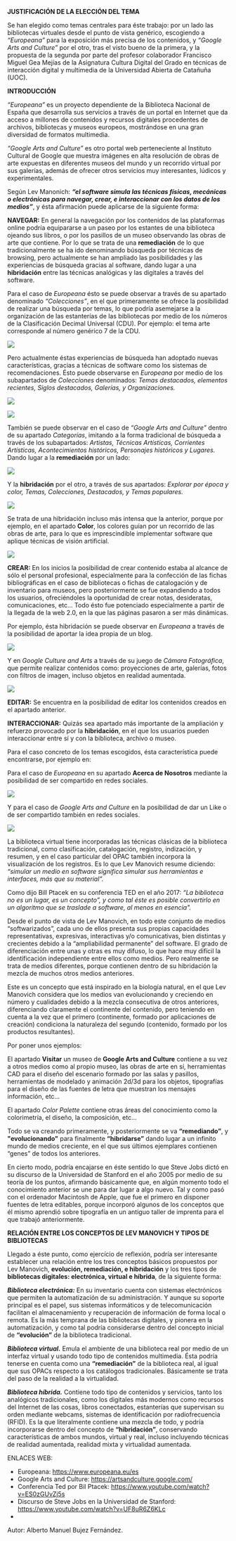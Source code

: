 **JUSTIFICACIÓN DE LA ELECCIÓN DEL TEMA**

  

Se han elegido como temas centrales para éste trabajo: por un lado las bibliotecas virtuales desde el punto de vista genérico, escogiendo a *“Europeana”* para la exposición más precisa de los contenidos, y *“Google Arts and Culture”* por el otro, tras el visto bueno de la primera, y la propuesta de la segunda por parte del profesor colaborador Francisco Miguel Gea Mejías de la Asignatura Cultura Digital del Grado en técnicas de interacción digital y multimedia de la Universidad Abierta de Catañuña (UOC).

  
  
  

**INTRODUCCIÓN**

  

*“Europeana”* es un proyecto dependiente de la Biblioteca Nacional de España que desarrolla sus servicios a través de un portal en Internet que da acceso a millones de contenidos y recursos digitales procedentes de archivos, bibliotecas y museos europeos, mostrándose en una gran diversidad de formatos multimedia.

  

*“Google Arts and Culture”* es otro portal web perteneciente al Instituto Cultural de Google que muestra imágenes en alta resolución de obras de arte expuestas en diferentes museos del mundo y un recorrido virtual por sus galerías, además de ofrecer otros servicios muy interesantes, lúdicos y experimentales.

  

Según Lev Manonich: *****“el software simula las técnicas físicas, mecánicas o electrónicas para navegar, crear, e interaccionar con los datos de los medios”*****, y ésta afirmación puede aplicarse de la siguiente forma:

**NAVEGAR:** En general la navegación por los contenidos de las plataformas online podría equipararse a un paseo por los estantes de una biblioteca ojeando sus libros, o por los pasillos de un museo observando las obras de arte que contiene. Por lo que se trata de una **remediación** de lo que tradicionalmente se ha ido denominando búsqueda por técnicas de browsing, pero actualmente se han ampliado las posibilidades y las experiencias de búsqueda gracias al software, dando lugar a una **hibridación** entre las técnicas analógicas y las digitales a través del software.

Para el caso de *Europeana* ésto se puede observar a través de su apartado denominado *“Colecciones”*, en el que primeramente se ofrece la posibilidad de realizar una búsqueda por temas, lo que podría asemejarse a la organización de las estanterías de las bibliotecas por medio de los números de la Clasificación Decimal Universal (CDU). Por ejemplo: el tema arte corresponde al número genérico 7 de la CDU.

![](https://lh6.googleusercontent.com/cVWM_58EnRNW1Zsm2F9mDgCVG4n66beuuZ5yH4YNhEQE8zPAwvbKh5wiUoNbLCYhOs1hAH_ORRxc33OkWbrCBCdUBktsTui_bzPZ0zkBos5GB8M8VqCWR9KyjTXgdacNd-ntVXQqtVvS1kaYFw)

  

Pero actualmente éstas experiencias de búsqueda han adoptado nuevas características, gracias a técnicas de software como los sistemas de recomendaciones. Ésto puede observarse en *Europeana* por medio de los subapartados de *Colecciones* denominados: *Temas destacados, elementos recientes, Siglos destacados, Galerías, y Organizaciones.*

![](https://lh5.googleusercontent.com/MpNA9lHQ50EHl50Tw0j2WCpUStVRolGrdTZ-Qj2iS1umNSwqXp_3ifmqegfj0E1Z-gGdiMYfZt797mVanvc3E8JhC-9aE6M3Du4XwH1XrPuGw09DxWZj5N1YjXqz29-x8J016E6FBikWYZjz8g)

![](https://lh6.googleusercontent.com/o55xNpnAvBbBGJPdF3NdVfdXLbxJTdFwUxF5GAGN1HnRoHZ8a5nGPCpI1JT5MfMCuoQLXjFdroCuMAZo61eP0srmNF2usQojvs1thFI48Y8v3dXLu8UK3lE3fHB6TBd_03_6iUmN-YKVaj4P6g)

También se puede observar en el caso de *“Google Arts and Culture”* dentro de su apartado *Categorías*, imitando a la forma tradicional de búsqueda a través de los subapartados: *Artistas, Técnicas Artísticas, Corrientes Artísticas, Acontecimientos históricos, Personajes históricos y Lugares.* Dando lugar a la **remediación** por un lado:

![](https://lh6.googleusercontent.com/4YzkRgRjMZKe18iJXGkiIlRuQfanrVVr6RBl54g8MllGjPQLk2iDmVtKUmGnZ11ou_6jKIuRF6uxZ6a5FUR_GpFmkdgwjGWOxLvSQWIhaftMncapODfvswtZJ66IJOweMREwT0ismPU6gZq74g)

Y la **hibridación** por el otro, a través de sus apartados: *Explorar por época y color, Temas, Colecciones, Destacados, y Temas populares.*

![](https://lh5.googleusercontent.com/IOJNVASdn1cB-otltAun9bQrNAGTOxoyOeWQ-4xkeQhlbljiofqudfUwYXG52o8bkR7PC7JCIHXkmGIQC5pFCn-FMWnsaiIKiep6sdGzm_bxdSjq97R2fQxbDyK3gSl3BYCopYHQ-wjppIz9gA)

Se trata de una hibridación incluso más intensa que la anterior, porque por ejemplo, en el apartado **Color**, los colores guían por un recorrido de las obras de arte, para lo que es imprescindible implementar software que aplique técnicas de visión artificial.

![](https://lh6.googleusercontent.com/REiaOnkzkIyedxyhgii7SppgK6JT_A5av3y7ceZmhO5CGvxTgF9USrBvXB-uHZEWbk6k8Vu2Vbxcs7ueMBXj4XVuRFsJK2TtEsMCtJYTIyPdPi9jP8yNSLm43zSx_52IwGvQ768nJOlb29mFKw)

  

**CREAR:** En los inicios la posibilidad de crear contenido estaba al alcance de sólo el personal profesional, especialmente para la confección de las fichas bibliográficas en el caso de bibliotecas o fichas de catalogación y de inventario para museos, pero posteriormente se fue expandiendo a todos los usuarios, ofreciéndoles la oportunidad de crear notas, desideratas, comunicaciones, etc… Todo ésto fue potenciado especialmente a partir de la llegada de la web 2.0, en la que las páginas pasaron a ser más dinámicas.

Por ejemplo, ésta hibridación se puede observar en *Europeana* a través de la posibilidad de aportar la idea propia de un blog.

![](https://lh6.googleusercontent.com/CxC_gHVUi9skCX1-saNh2gTlQjxbE_QS7mCVb1rp8BeuH-6-hhsDyTPWmvetsEQSZwlPzXunFfJnrUieAZDbF0i84ZpflUEN6P8YRVYVgUMuFN_XsVH21ltzH5Q0zVCvITBL-p0Lm11_5flhFw)

Y en *Google Culture and Arts* a través de su juego de *Cámara Fotográfica*, que permite realizar contenidos como: proyecciones de arte, galerías, fotos con filtros de imagen, incluso objetos en realidad aumentada.

![](https://lh3.googleusercontent.com/QwXieV0J4RXKgsrA7kD_t0m6qZ9oL0s8F2ojgDuoDlnBEHE3yIDHrBWJVJMLt8P4zRY_Ozqx8WrSY_rbsP2M7AnHNNkd56S9-2L1kIy56B61iibkc7C9BNdqp096BYtxWnRmdRhsu2ZZdso7Ww)

  

**EDITAR:** Se encuentra en la posibilidad de editar los contenidos creados en el apartado anterior.

**INTERACCIONAR:** Quizás sea apartado más importante de la ampliación y refuerzo provocado por la **hibridación**, en el que los usuarios pueden interaccionar entre sí y con la biblioteca, archivo o museo.

Para el caso concreto de los temas escogidos, ésta característica puede encontrarse, por ejemplo en:

Para el caso de *Europeana* en su apartado **Acerca de Nosotros** mediante la posibilidad de ser compartido en redes sociales.

![](https://lh3.googleusercontent.com/LhMYDWvKabqiIB7jBH72eu04xLTfOf0Oh1VixgDX5COVnVdEXMI9d0YkcQqfCofTFR3AuYoJaIWryulHz4OazzfLESu8zUZXfPT7Dk1Vbhg71B6c9n5VEjf6E5rrkaxUP2G5dsMzptIzPkYxvQ)

Y para el caso de *Google Arts and Culture* en la posibilidad de dar un Like o de ser compartido también en redes sociales.

![](https://lh3.googleusercontent.com/gu08pRklkn_ZYJsOlTkoIr0paXDEEjRmNRqAaimjGIsK1obTOzuH-zZ0hMJDSi_9j6S_mfnlV9eOrAxIW1cYusedetz1pCduh2oEl9RfWKVnfBcQZnNAr04nZ-pqXwYI782PDuvmrW90xmxr0g)

  
  
  

La biblioteca virtual tiene incorporadas las técnicas clásicas de la biblioteca tradicional, como clasificación, catalogación, registro, indización, y resumen, y en el caso particular del OPAC también incorpora la visualización de los registros. Es lo que Lev Manovich resume diciendo: *“simular un medio en software significa simular sus herramientas e interfaces, más que su material”.*

Como dijo Bill Ptacek en su conferencia TED en el año 2017: *“La biblioteca no es un lugar, es un concepto”, y como tal éste es posible convertirlo en un algoritmo que se traslade a software, al menos en esencia".*

Desde el punto de vista de Lev Manovich, en todo este conjunto de medios “softwarizados”, cada uno de ellos presenta sus propias capacidades representativas, expresivas, interactivas y/o comunicativas, bien distintas y crecientes debido a la “ampliabilidad permanente” del software. El grado de diferenciación entre unas y otras es muy difuso, lo que hace muy difícil la identificación independiente entre ellos como medios. Pero realmente se trata de medios diferentes, porque contienen dentro de su hibridación la mezcla de muchos otros medios anteriores.

Este es un concepto que está inspirado en la biología natural, en el que Lev Manovich considera que los medios van evolucionando y creciendo en número y cualidades debido a la mezcla consecutiva de otros anteriores, diferenciando claramente el continente del contenido, pero teniendo en cuenta a la vez que el primero (continente, formado por aplicaciones de creación) condiciona la naturaleza del segundo (contenido, formado por los productos resultantes).

Por poner unos ejemplos:

El apartado **Visitar** un museo de **Google Arts and Culture** contiene a su vez a otros medios como al propio museo, las obras de arte en sí, herramientas CAD para el diseño del escenario formado por las salas y pasillos, herramientas de modelado y animación 2d/3d para los objetos, tipografías para el diseño de las fuentes de letra que muestran los mensajes información, etc…

El apartado *Color Palette* contiene otras áreas del conocimiento como la colorimetría, el diseño, la composición, etc…

Todo se va creando primeramente, y posteriormente se va **“remediando”**, y **"evolucionando"** para finalmente **“hibridarse”** dando lugar a un infinito mundo de medios creciente, en el que sus últimos ejemplares contienen “genes” de todos los anteriores.

En cierto modo, podría encajarse en éste sentido lo que Steve Jobs dictó en su discurso de la Universidad de Stanford en el año 2005 por medio de su teoría de los puntos, afirmando básicamente que, en algún momento todo el conocimiento anterior se une para dar lugar a algo nuevo. Tal y como pasó con el ordenador Macintosh de Apple, que fue el primero en disponer fuentes de letra editables, porque incorporó algunos de los conceptos que él mismo aprendió sobre tipografía en un antiguo taller de imprenta para el que trabajó anteriormente.

  
  

**RELACIÓN ENTRE LOS CONCEPTOS DE LEV MANOVICH Y TIPOS DE BIBLIOTECAS**

Llegado a éste punto, como ejercício de reflexión, podría ser interesante establecer una relación entre los tres conceptos básicos propuestos por Lev Manovich, **evolución, remediación, e hibridación** y los tres tipos de **bibliotecas digitales: electrónica, virtual e híbrida**, de la siguiente forma:

***Biblioteca electrónica:*** En su inventario cuenta con sistemas electrónicos que permiten la automatización de su administración. Y aunque su soporte principal es el papel, sus sistemas informáticos y de telecomunicación facilitan el almacenamiento y recuperación de información de forma local o remota. Es la más temprana de las bibliotecas digitales, y pionera en la automatización, y como tal podría considerarse dentro del concepto inicial de **“evolución”** de la biblioteca tradicional.

***Biblioteca virtual.*** Emula el ambiente de una biblioteca real por medio de un interfaz virtual y usando todo tipo de contenidos multimedia. Ésta podría tenerse en cuenta como una **“remediación”** de la biblioteca real, al igual que sus OPACs respecto a los catálogos tradicionales. Básicamente se trata del paso de la realidad a la virtualidad.

***Biblioteca híbrida.*** Contiene todo tipo de contenidos y servicios, tanto los analógicos tradicionales, como los digitales más modernos como recursos del Internet de las cosas, libros conectados, estanterías que supervisan su orden mediante webcams, sistemas de identificación por radiofrecuencia (RFID). Es la que literalmente contiene una mezcla de todo, y podría incorporarse dentro del concepto de **“hibridación”**, conservando características de ambos mundos, virtual y real, incluso incluyendo técnicas de realidad aumentada, realidad mixta y virtualidad aumentada.

ENLACES WEB:

- Europeana: https://www.europeana.eu/es
- Google Arts and Culture: https://artsandculture.google.com/
- Conferencia Ted por Bil Ptacek: https://www.youtube.com/watch?v=ES0zGUvZj5s
- Discurso de Steve Jobs en la Universidad de Stanford: https://www.youtube.com/watch?v=UF8uR6Z6KLc
- 

Autor: Alberto Manuel Bujez Fernández.
